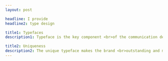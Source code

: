 ```yaml
---
layout: post

headline: I provide 
headline2: type design

title1: Typefaces
description1: Typeface is the key component <br>of the communication design.

title2: Uniqueness
description2: The unique typeface makes the brand <br>outstanding and memorable.
---
```

